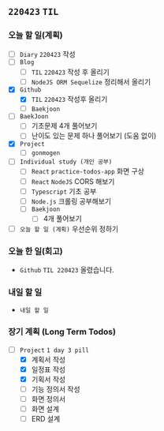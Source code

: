 ## `220423` `TIL`

### 오늘 할 일(계획)

- [ ] `Diary` `220423` 작성
- [ ] `Blog`
  - [ ] `TIL` `220423` 작성 후 올리기
  - [ ] `NodeJS ORM Sequelize` 정리해서 올리기
- [x] `Github`
  - [x] `TIL` `220423` 작성후 올리기
  - [ ] `Baekjoon`
- [ ] `BaekJoon`
  - [ ] 기초문제 4개 풀어보기
  - [ ] 난이도 있는 문제 하나 풀어보기 (도움 없이)
- [x] `Project`
  - [ ] `gonmogen`
- [ ] `Individual study (개인 공부)`
  - [ ] `React` `practice-todos-app` 화면 구상
  - [ ] `React` `NodeJS` CORS 해보기
  - [ ] `Typescript` 기초 공부
  - [ ] `Node.js` 크롤링 공부해보기
  - [ ] `Baekjoon`
    - [ ] 4개 풀어보기
- [ ] `오늘 할 일 (계획)` 우선순위 정하기

### 오늘 한 일(회고)

- `Github` `TIL 220423` 올렸습니다.

### 내일 할 일

- `내일 할 일`

### 장기 계획 (Long Term Todos)

- [ ] `Project` `1 day 3 pill`
  - [x] 계획서 작성
  - [x] 일정표 작성
  - [x] 기획서 작성
  - [ ] 기능 정의서 작성
  - [ ] 화면 정의서
  - [ ] 화면 설계
  - [ ] ERD 설계
